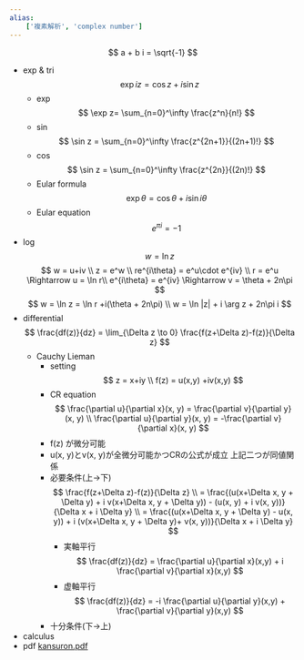 ```yaml
---
alias:
    ['複素解析', 'complex number']
---
```

$$
a + b
i = \sqrt{-1}
$$
- exp & tri
    $$
    \exp iz = \cos z + i\sin z
    $$
    - exp
        $$
        \exp z= \sum_{n=0}^\infty \frac{z^n}{n!}
        $$
    - sin
        $$
        \sin z = \sum_{n=0}^\infty \frac{z^{2n+1}}{(2n+1)!}
        $$
    - cos
        $$
        \sin z = \sum_{n=0}^\infty \frac{z^{2n}}{(2n)!}
        $$
    - Eular formula
        $$
        \exp \theta = \cos \theta + i\sin i\theta
        $$
    - Eular equation
        $$
        e^{\pi i} = -1
        $$
- log
    $$
    w = \ln z
    $$
    $$
    w = u+iv \\
    z = e^w \\
    re^{i\theta} = e^u\cdot e^{iv} \\
    r = e^u \Rightarrow u = \ln r\\
    e^{i\theta} = e^{iv} \Rightarrow v = \theta + 2n\pi
    $$
    $$
    w = \ln z = \ln r +i(\theta + 2n\pi) \\
    w = \ln |z| + i \arg z + 2n\pi i
    $$
- differential
    $$
    \frac{df(z)}{dz} = \lim_{\Delta z \to 0} \frac{f(z+\Delta z)-f(z)}{\Delta z}
    $$
    - Cauchy Lieman
        - setting
            $$
            z = x+iy \\
            f(z) = u(x,y) +iv(x,y)
            $$
        - CR equation
            $$
            \frac{\partial u}{\partial x}(x, y) = \frac{\partial v}{\partial y}(x, y) \\
            \frac{\partial u}{\partial y}(x, y) = -\frac{\partial v}{\partial x}(x, y)
            $$
        - f(z) が微分可能
        - u(x, y)とv(x, y)が全微分可能かつCRの公式が成立
        上記二つが同値関係
        - 必要条件(上→下)
            $$
            \frac{f(z+\Delta z)-f(z)}{\Delta z} \\ = \frac{(u(x+\Delta x, y + \Delta y) + i v(x+\Delta x, y + \Delta y)) - (u(x, y) + i v(x, y))}{\Delta x + i \Delta y}
            \\ = \frac{(u(x+\Delta x, y + \Delta y) - u(x, y)) + i (v(x+\Delta x, y + \Delta y)+ v(x, y))}{\Delta x + i \Delta y}
            $$
            - 実軸平行
                $$
                \frac{df(z)}{dz} = \frac{\partial u}{\partial x}(x,y) + i \frac{\partial v}{\partial x}(x,y)
                $$
            - 虚軸平行
                $$
                \frac{df(z)}{dz} = -i \frac{\partial u}{\partial y}(x,y) + \frac{\partial v}{\partial y}(x,y)
                $$
        - 十分条件(下→上)
- calculus
- pdf
    [kansuron.pdf](kansuron.pdf)